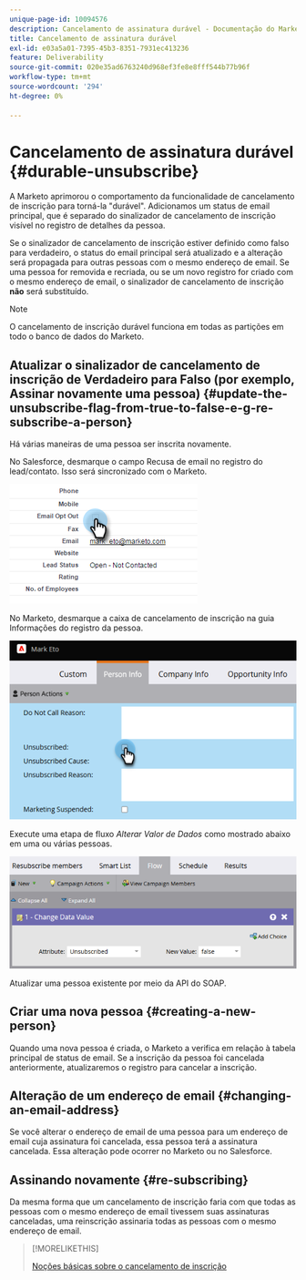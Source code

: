 ```yaml
---
unique-page-id: 10094576
description: Cancelamento de assinatura durável - Documentação do Marketo - Documentação do produto
title: Cancelamento de assinatura durável
exl-id: e03a5a01-7395-45b3-8351-7931ec413236
feature: Deliverability
source-git-commit: 020e35ad6763240d968ef3fe8e8fff544b77b96f
workflow-type: tm+mt
source-wordcount: '294'
ht-degree: 0%

---
```


# Cancelamento de assinatura durável {#durable-unsubscribe}

A Marketo aprimorou o comportamento da funcionalidade de cancelamento de inscrição para torná-la &quot;durável&quot;. Adicionamos um status de email principal, que é separado do sinalizador de cancelamento de inscrição visível no registro de detalhes da pessoa.

Se o sinalizador de cancelamento de inscrição estiver definido como falso para verdadeiro, o status do email principal será atualizado e a alteração será propagada para outras pessoas com o mesmo endereço de email. Se uma pessoa for removida e recriada, ou se um novo registro for criado com o mesmo endereço de email, o sinalizador de cancelamento de inscrição **não** será substituído.

>[!NOTE]
>
>O cancelamento de inscrição durável funciona em todas as partições em todo o banco de dados do Marketo.

## Atualizar o sinalizador de cancelamento de inscrição de Verdadeiro para Falso (por exemplo, Assinar novamente uma pessoa) {#update-the-unsubscribe-flag-from-true-to-false-e-g-re-subscribe-a-person}

Há várias maneiras de uma pessoa ser inscrita novamente.

No Salesforce, desmarque o campo Recusa de email no registro do lead/contato. Isso será sincronizado com o Marketo.

![tela do Salesforce](assets/durable-unsubscribe-1.png)

No Marketo, desmarque a caixa de cancelamento de inscrição na guia Informações do registro da pessoa.

![Limpando a caixa de cancelamento de inscrição em um registro de pessoa](assets/durable-unsubscribe-2.png)

Execute uma etapa de fluxo _Alterar Valor de Dados_ como mostrado abaixo em uma ou várias pessoas.

![Alterar etapa do fluxo de valor de dados](assets/durable-unsubscribe-3.png)

Atualizar uma pessoa existente por meio da API do SOAP.

## Criar uma nova pessoa {#creating-a-new-person}

Quando uma nova pessoa é criada, o Marketo a verifica em relação à tabela principal de status de email. Se a inscrição da pessoa foi cancelada anteriormente, atualizaremos o registro para cancelar a inscrição.

## Alteração de um endereço de email {#changing-an-email-address}

Se você alterar o endereço de email de uma pessoa para um endereço de email cuja assinatura foi cancelada, essa pessoa terá a assinatura cancelada. Essa alteração pode ocorrer no Marketo ou no Salesforce.

## Assinando novamente {#re-subscribing}

Da mesma forma que um cancelamento de inscrição faria com que todas as pessoas com o mesmo endereço de email tivessem suas assinaturas canceladas, uma reinscrição assinaria todas as pessoas com o mesmo endereço de email.

>[!MORELIKETHIS]
>
>[Noções básicas sobre o cancelamento de inscrição](/help/marketo/product-docs/email-marketing/deliverability/understanding-unsubscribe.md)
